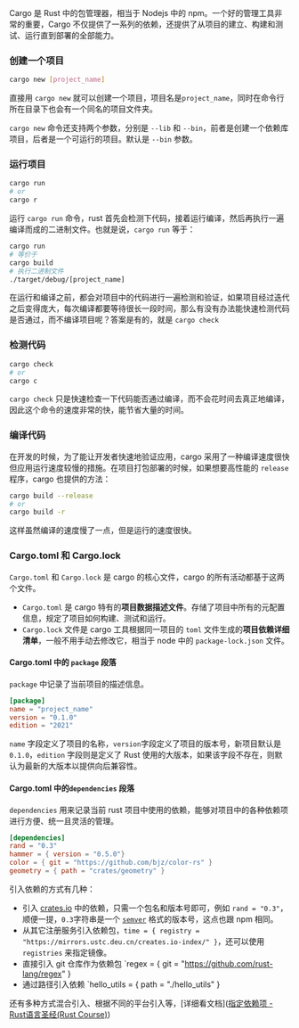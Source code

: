 Cargo 是 Rust 中的包管理器，相当于 Nodejs 中的 npm。一个好的管理工具非常的重要，Cargo 不仅提供了一系列的依赖，还提供了从项目的建立、构建和测试、运行直到部署的全部能力。

### 创建一个项目

```bash
cargo new [project_name]
```

直接用 `cargo new` 就可以创建一个项目，项目名是`project_name`，同时在命令行所在目录下也会有一个同名的项目文件夹。

`cargo new` 命令还支持两个参数，分别是 `--lib` 和 `--bin`，前者是创建一个依赖库项目，后者是一个可运行的项目。默认是 `--bin` 参数。

### 运行项目

```bash
cargo run
# or
cargo r
```

运行 `cargo run` 命令，rust 首先会检测下代码，接着运行编译，然后再执行一遍编译而成的二进制文件。也就是说，`cargo run` 等于：

```bash
cargo run 
# 等价于
cargo build
# 执行二进制文件
./target/debug/[project_name]
```

在运行和编译之前，都会对项目中的代码进行一遍检测和验证，如果项目经过迭代之后变得庞大，每次编译都要等待很长一段时间，那么有没有办法能快速检测代码是否通过，而不编译项目呢？答案是有的，就是 `cargo check`

### 检测代码

```bash
cargo check
# or
cargo c
```

`cargo check` 只是快速检查一下代码能否通过编译，而不会花时间去真正地编译，因此这个命令的速度非常的快，能节省大量的时间。

### 编译代码
在开发的时候，为了能让开发者快速地验证应用，cargo 采用了一种编译速度很快但应用运行速度较慢的措施。在项目打包部署的时候，如果想要高性能的 `release` 程序，cargo 也提供的方法：

```bash 
cargo build --release
# or
cargo build -r
```

这样虽然编译的速度慢了一点，但是运行的速度很快。

### Cargo.toml 和 Cargo.lock

`Cargo.toml` 和 `Cargo.lock` 是 cargo 的核心文件，cargo 的所有活动都基于这两个文件。

- `Cargo.toml` 是 cargo 特有的**项目数据描述文件**。存储了项目中所有的元配置信息，规定了项目如何构建、测试和运行。
- `Cargo.lock` 文件是 cargo 工具根据同一项目的 `toml` 文件生成的**项目依赖详细清单**，一般不用手动去修改它，相当于 node 中的 `package-lock.json` 文件。

#### Cargo.toml 中的 `package` 段落

`package` 中记录了当前项目的描述信息。

```toml
[package]
name = "project_name"
version = "0.1.0"
edition = "2021"
```

`name` 字段定义了项目的名称，`version`字段定义了项目的版本号，新项目默认是 `0.1.0`，`edition` 字段则是定义了 Rust 使用的大版本，如果该字段不存在，则默认为最新的大版本以提供向后兼容性。

#### Cargo.toml 中的`dependencies` 段落

`dependencies` 用来记录当前 rust 项目中使用的依赖，能够对项目中的各种依赖项进行方便、统一且灵活的管理。

```toml
[dependencies]
rand = "0.3" 
hammer = { version = "0.5.0"} 
color = { git = "https://github.com/bjz/color-rs" } 
geometry = { path = "crates/geometry" }
```

引入依赖的方式有几种：

- 引入 [crates.io](https://crates.io/) 中的依赖，只需一个包名和版本号即可，例如 `rand = "0.3"`，顺便一提，`0.3`字符串是一个 [`semver`](https://semver.org/) 格式的版本号，这点也跟 npm 相同。
- 从其它注册服务引入依赖包，`time = { registry = "https://mirrors.ustc.deu.cn/creates.io-index/" }`，还可以使用 `registries` 来指定镜像。
- 直接引入 git 仓库作为依赖包 `regex = { git = "https://github.com/rust-lang/regex" }
- 通过路径引入依赖 `hello_utils = { path = "./hello_utils" }


还有多种方式混合引入、根据不同的平台引入等，[详细看文档]([指定依赖项 - Rust语言圣经(Rust Course)](https://course.rs/cargo/reference/specify-deps.html))

